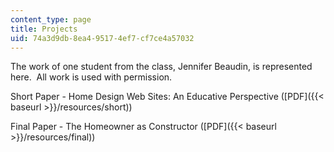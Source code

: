 ```yaml
---
content_type: page
title: Projects
uid: 74a3d9db-8ea4-9517-4ef7-cf7ce4a57032
---
```


The work of one student from the class, Jennifer Beaudin, is represented here.  All work is used with permission.

Short Paper - Home Design Web Sites: An Educative Perspective ([PDF]({{< baseurl >}}/resources/short))

Final Paper - The Homeowner as Constructor ([PDF]({{< baseurl >}}/resources/final))